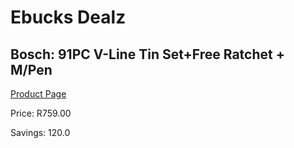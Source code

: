 
# Ebucks Dealz
## Bosch: 91PC V-Line Tin Set+Free Ratchet + M/Pen
[Product Page](https://www.ebucks.com/web/shop/productSelected.do?prodId=191916756&catId=717342768)

Price: R759.00

Savings: 120.0


	
